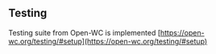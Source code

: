 ## Testing

Testing suite from Open-WC is implemented [https://open-wc.org/testing/#setup](https://open-wc.org/testing/#setup)